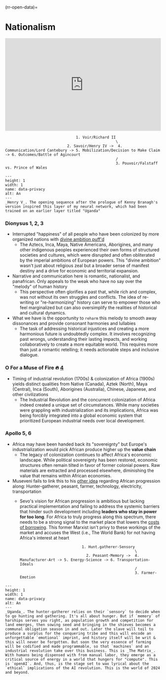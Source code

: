 (rr-open-data)=
# Nationalism

<iframe src="https://www.youtube.com/embed/m9J_RC1VhxY" width="100%" height="300" style="border:none;"></iframe>

                                    1. Voir/Richard II 
                                                      \ 
                                2. Savoir/Henry IV ->  4. Communication/Lord Cantebury -> 5. Mobilization/Decision to Make Claim -> 6. Outcomes/Battle of Agincourt
                                                      /
                                                      3. Pouvoir/Falstaff vs. Prince of Wales

```{figure} ../../figures/blanche.png
---
height: 1
width: 1
name: data-privacy
alt: An
---
_Henry V_. The opening sequence after the prologue of Kenny Branagh's version inspired this layer of my neural network, which had been trained on an earlier layer titled "Uganda"
```
                                              
### Dionysus 1, 2, 3
- Interrupted "happiness" of all people who have been colonized by more organized nations with [divine ambition puff'd](https://abikesa.github.io/henryv/)
  - The Aztecs, Inca, Maya, Native Americans, Aborigines, and many other indigenous peoples experienced their own forms of structured societies and cultures, which were disrupted and often obliterated by the imperial ambitions of European powers. This "divine ambition" wasn't just about religious zeal but a broader sense of manifest destiny and a drive for economic and territorial expansion.
- Narrative and communication here is romantic, nationalist, and panafrican. Only appeals to the weak who have no say over the "melody" of human history
  - This perspective often glorifies a past that, while rich and complex, was not without its own struggles and conflicts. The idea of re-writing or "re-harmonizing" history can serve to empower those who feel marginalized but can also oversimplify the realities of historical and cultural dynamics.
- What we have is the opportunity to `reharm` this melody to smooth away dissonances and provide consonant harmonies and lullabies
  - The task of addressing historical injustices and creating a more harmonious future is undoubtedly complex. It involves recognizing past wrongs, understanding their lasting impacts, and working collaboratively to create a more equitable world. This requires more than just a romantic retelling; it needs actionable steps and inclusive dialogue.
    
### O For a Muse of Fire 🔥 [4](https://abikesa.github.io/dionysus/intro.html)
- Timing of industrial revolution (1700s) & colonization of Africa (1900s) yields distinct qualities from Native (Canada), Aztek (North), Maya (Central), Inca (South), Aborigines (Australia), Chinese, Japanese, and other civilizations 
  - The Industrial Revolution and the concurrent colonization of Africa indeed created a unique set of circumstances. While many societies were grappling with industrialization and its implications, Africa was being forcibly integrated into a global economic system that prioritized European industrial needs over local development.

### Apollo 5, 6

- Africa may have been handed back its "sovereignty" but Europe's industrialization would pick African produce higher up the **value chain**
  - The legacy of colonization continues to affect Africa's economic landscape. While political sovereignty has been restored, economic structures often remain tilted in favor of former colonial powers. Raw materials are extracted and processed elsewhere, diminishing the value that remains within African economies.
- Museveni fails to link this to his [other idea](https://www.youtube.com/watch?v=585IMBb14Kg&t=1s) regarding African progression along: Hunter-gatherer, peasant, farmer, technology, electricity, transportation
  - Sevo's vision for African progression is ambitious but lacking practical implementation and failing to address the systemic barriers that hinder such development including **leaders who stay in power for too long**. For Africa to truly progress along this spectrum, there needs to be a strong signal to the market place that lowers the [costs of borrowing](https://www.youtube.com/watch?v=585IMBb14Kg&t=1s). This former Marxist isn't privy to these workings of the market and accuses the West (i.e., The World Bank) for not having Africa's interest at heart 

                                    1. Hunt.gatherer-Sensory 
                                                            \ 
                                      2. Peasant-Memory ->  4. Manufacturer-Art -> 5. Energy-Science -> 6. Transportation-Ideals
                                                            /
                                                            3. Farmer-Emotion

```{figure} ../../figures/blanche.png
---
height: 1
width: 1
name: data-privacy
alt: An
---
_Uganda_. The hunter-gatherer relies on their `sensory` to decide when to go hunting and gathering. It's all about hunger. But if `memory` of harships serves you right, as population growth and competition for land emerges, then sowing seed and bringing in the shieves becomes a communal obligation season in and out. Later the slave will toil to produce a surplus for the conquering tribe and this will encode an unforgettable `emotional` imprint, and history itself will be writ & this will never be forgotten. But soon the very essence of farming will be codified and made programmable, so that `machines` and an industrial revolution take over this business. This is _The Matrix_. With humans being dispensed with from manual labor, they emerge as a critical source of energy in a world that hungers for "compute". This is `openAI`. And, thus, is the stage set to wax lyrical about the `ethical` implications of the AI revolution. This is the world of 2024 and beyond.